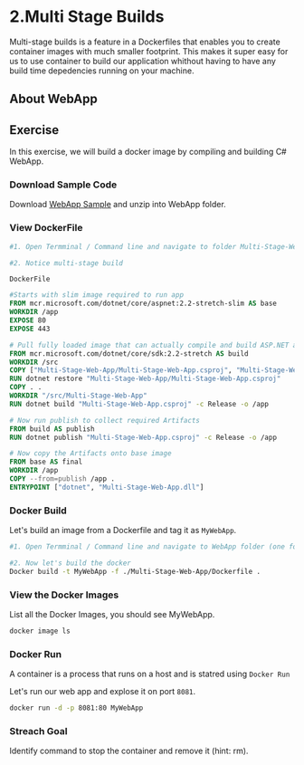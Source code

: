 # 2.Multi Stage Builds

Multi-stage builds is a feature in a Dockerfiles that enables you to create  container images with much smaller footprint. This makes it super easy for us to use container to build our application whithout having to have any build time depedencies running on your machine.

## About WebApp

## Exercise

In this exercise, we will build a docker image by compiling and building C# WebApp.

### Download Sample Code

Download [WebApp Sample](assets/WebApp.zip) and unzip into WebApp folder.

### View DockerFile

```bash
#1. Open Termminal / Command line and navigate to folder Multi-Stage-Web-App and open Dockerfile

#2. Notice multi-stage build
```

```DockerFile```

```DockerFile
#Starts with slim image required to run app
FROM mcr.microsoft.com/dotnet/core/aspnet:2.2-stretch-slim AS base
WORKDIR /app
EXPOSE 80
EXPOSE 443

# Pull fully loaded image that can actually compile and build ASP.NET app
FROM mcr.microsoft.com/dotnet/core/sdk:2.2-stretch AS build
WORKDIR /src
COPY ["Multi-Stage-Web-App/Multi-Stage-Web-App.csproj", "Multi-Stage-Web-App/"]
RUN dotnet restore "Multi-Stage-Web-App/Multi-Stage-Web-App.csproj"
COPY . .
WORKDIR "/src/Multi-Stage-Web-App"
RUN dotnet build "Multi-Stage-Web-App.csproj" -c Release -o /app

# Now run publish to collect required Artifacts
FROM build AS publish
RUN dotnet publish "Multi-Stage-Web-App.csproj" -c Release -o /app

# Now copy the Artifacts onto base image
FROM base AS final
WORKDIR /app
COPY --from=publish /app .
ENTRYPOINT ["dotnet", "Multi-Stage-Web-App.dll"]
```

### Docker Build

Let's build an image from a Dockerfile and tag it as ```MyWebApp```.

```bash
#1. Open Termminal / Command line and navigate to WebApp folder (one folder above Dockerfile)

#2. Now let's build the docker  
Docker build -t MyWebApp -f ./Multi-Stage-Web-App/Dockerfile .

```

### View the Docker Images

List all the Docker Images, you should see MyWebApp.

```bash
docker image ls
```

### Docker Run

A container is a process that runs on a host and is statred using ```Docker Run```

Let's run our web app and explose it on port ```8081```.

```cmd
docker run -d -p 8081:80 MyWebApp
```

### Streach Goal

Identify command to stop the container and remove it (hint: rm).
